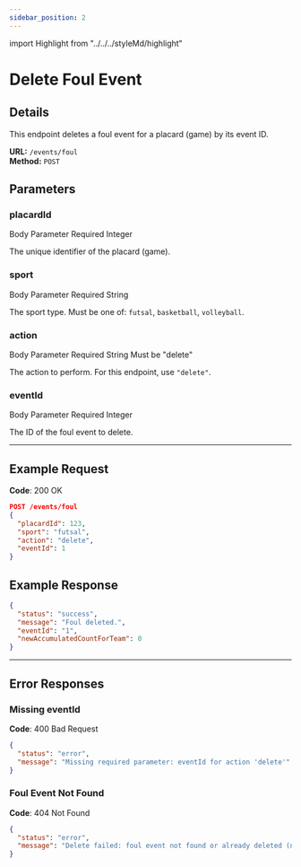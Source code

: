 ```yaml
---
sidebar_position: 2
---
```

import Highlight from "../../../styleMd/highlight"

# Delete Foul Event

## Details

This endpoint deletes a foul event for a placard (game) by its event ID.

**URL:** `/events/foul`  
**Method:** `POST`  

## Parameters

### placardId
<Highlight level="info">Body Parameter</Highlight>
<Highlight level="danger">Required</Highlight>
<Highlight level="note">Integer</Highlight>

The unique identifier of the placard (game).

### sport
<Highlight level="info">Body Parameter</Highlight>
<Highlight level="danger">Required</Highlight>
<Highlight level="note">String</Highlight>

The sport type. Must be one of: `futsal`, `basketball`, `volleyball`.

### action
<Highlight level="info">Body Parameter</Highlight>
<Highlight level="danger">Required</Highlight>
<Highlight level="note">String</Highlight>
<Highlight level="caution" inline>Must be "delete"</Highlight>

The action to perform. For this endpoint, use `"delete"`.

### eventId
<Highlight level="info">Body Parameter</Highlight>
<Highlight level="danger">Required</Highlight>
<Highlight level="note">Integer</Highlight>

The ID of the foul event to delete.

---

## Example Request

**Code**: <Highlight level="success" inline>200 OK</Highlight>

```json
POST /events/foul
{
  "placardId": 123,
  "sport": "futsal",
  "action": "delete",
  "eventId": 1
}
```

## Example Response

```json
{
  "status": "success",
  "message": "Foul deleted.",
  "eventId": "1",
  "newAccumulatedCountForTeam": 0
}
```

---

## Error Responses

### Missing eventId

**Code**: <Highlight level="danger" inline>400 Bad Request</Highlight>

```json
{
  "status": "error",
  "message": "Missing required parameter: eventId for action 'delete'"
}
```

### Foul Event Not Found

**Code**: <Highlight level="danger" inline>404 Not Found</Highlight>

```json
{
  "status": "error",
  "message": "Delete failed: foul event not found or already deleted (nothing removed)."
}
```